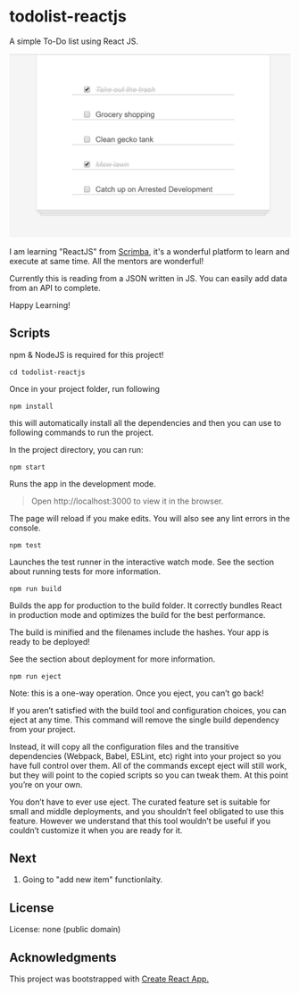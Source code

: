 # todolist-reactjs

A simple To-Do list using React JS.

<img src="public/todo.JPG" alt="Todo list react"/>

I am learning "ReactJS" from [Scrimba](https://scrimba.com/), it's a wonderful platform to learn and execute at same time. All the mentors are wonderful!

Currently this is reading from a JSON written in JS. You can easily add data from an API to complete.

Happy Learning!

## Scripts
npm & NodeJS is required for this project!

```
cd todolist-reactjs
```
Once in your project folder, run following
```
npm install
```
this will automatically install all the dependencies and then you can use to following commands to run the project.

In the project directory, you can run:
```
npm start
```
Runs the app in the development mode.

> Open http://localhost:3000 to view it in the browser.

The page will reload if you make edits.
You will also see any lint errors in the console.
```
npm test
```
Launches the test runner in the interactive watch mode.
See the section about running tests for more information.
```
npm run build
```
Builds the app for production to the build folder.
It correctly bundles React in production mode and optimizes the build for the best performance.

The build is minified and the filenames include the hashes.
Your app is ready to be deployed!

See the section about deployment for more information.
```
npm run eject
```
Note: this is a one-way operation. Once you eject, you can’t go back!

If you aren’t satisfied with the build tool and configuration choices, you can eject at any time. This command will remove the single build dependency from your project.

Instead, it will copy all the configuration files and the transitive dependencies (Webpack, Babel, ESLint, etc) right into your project so you have full control over them. All of the commands except eject will still work, but they will point to the copied scripts so you can tweak them. At this point you’re on your own.

You don’t have to ever use eject. The curated feature set is suitable for small and middle deployments, and you shouldn’t feel obligated to use this feature. However we understand that this tool wouldn’t be useful if you couldn’t customize it when you are ready for it.


## Next

1. Going to "add new item" functionlaity.

## License
License: none (public domain)

## Acknowledgments

This project was bootstrapped with [Create React App.](https://github.com/facebook/create-react-app) 
